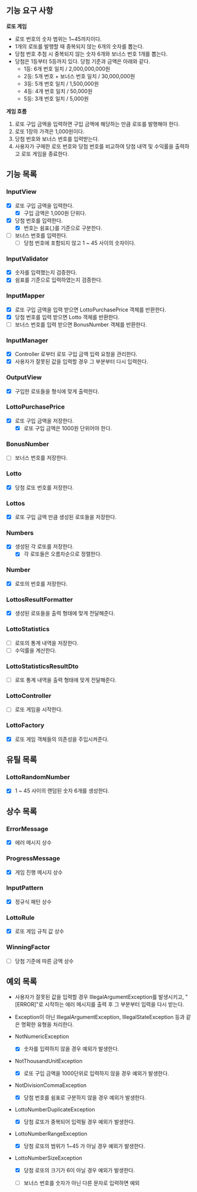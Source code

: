## 기능 요구 사항

**로또 게임**

- 로또 번호의 숫자 범위는 1~45까지이다.
- 1개의 로또를 발행할 때 중복되지 않는 6개의 숫자를 뽑는다.
- 당첨 번호 추첨 시 중복되지 않는 숫자 6개와 보너스 번호 1개를 뽑는다.
- 당첨은 1등부터 5등까지 있다. 당첨 기준과 금액은 아래와 같다.
    - 1등: 6개 번호 일치 / 2,000,000,000원
    - 2등: 5개 번호 + 보너스 번호 일치 / 30,000,000원
    - 3등: 5개 번호 일치 / 1,500,000원
    - 4등: 4개 번호 일치 / 50,000원
    - 5등: 3개 번호 일치 / 5,000원

**게임 흐름**

1. 로또 구입 금액을 입력하면 구입 금액에 해당하는 만큼 로또를 발행해야 한다.
2. 로또 1장의 가격은 1,000원이다.
3. 당첨 번호와 보너스 번호를 입력받는다. 
4. 사용자가 구매한 로또 번호와 당첨 번호를 비교하여 당첨 내역 및 수익률을 출력하고 로또 게임을 종료한다.

## 기능 목록

### InputView
- [x] 로또 구입 금액을 입력한다.
  - [x] 구입 금액은 1,000원 단위다.
- [x] 당첨 번호를 입력한다.
  - [x] 번호는 쉼표(,)를 기준으로 구분한다.
- [ ] 보너스 번호를 입력한다.
  - [ ] 당첨 번호에 포함되지 않고 1 ~ 45 사이의 숫자이다.

### InputValidator
- [x] 숫자를 입력했는지 검증한다.
- [x] 쉼표를 기준으로 입력하였는지 검증한다.

### InputMapper 
- [x] 로또 구입 금액을 입력 받으면 LottoPurchasePrice 객체를 반환한다.
- [x] 당첨 번호를 입력 받으면 Lotto 객체를 반환한다.
- [ ] 보너스 번호를 입력 받으면 BonusNumber 객체를 반환한다.

### InputManager
- [x] Controller 로부터 로또 구입 금액 입력 요청을 관리한다.
- [x] 사용자가 잘못된 값을 입력할 경우 그 부분부터 다시 입력한다.

### OutputView
- [x] 구입한 로또들을 형식에 맞게 출력한다.

### LottoPurchasePrice
- [x] 로또 구입 금액을 저장한다.
  - [x] 로또 구입 금액은 1000원 단위어야 한다.

### BonusNumber
- [ ] 보너스 번호를 저장한다.

### Lotto 
- [x] 당첨 로또 번호를 저장한다.

### Lottos
- [x] 로또 구입 금액 만큼 생성된 로또들을 저장한다.

### Numbers
- [x] 생성된 각 로또를 저장한다.
  - [x] 각 로또들은 오름차순으로 정렬한다.

### Number
- [x] 로또의 번호를 저장한다.

### LottosResultFormatter
- [x] 생성된 로또들을 출력 형태에 맞게 전달해준다.

### LottoStatistics
- [ ] 로또의 통계 내역을 저장한다.
- [ ] 수익률을 계산한다.

### LottoStatisticsResultDto
- [ ] 로또 통계 내역을 출력 형태에 맞게 전달해준다.

### LottoController
- [ ] 로또 게임을 시작한다.

### LottoFactory
- [x] 로또 게임 객체들의 의존성을 주입시켜준다.

## 유틸 목록

### LottoRandomNumber
- [x] 1 ~ 45 사이의 랜덤된 숫자 6개를 생성한다.

## 상수 목록

### ErrorMessage
- [x] 에러 메시지 상수

### ProgressMessage
- [x] 게임 진행 메시지 상수

### InputPattern
- [x] 정규식 패턴 상수

### LottoRule
- [x] 로또 게임 규칙 값 상수

### WinningFactor
- [ ] 당첨 기준에 따른 금액 상수

## 예외 목록

- 사용자가 잘못된 값을 입력할 경우 IllegalArgumentException를 발생시키고, "[ERROR]"로 시작하는 에러 메시지를 출력 후 그 부분부터 입력을 다시 받는다.
- Exception이 아닌 IllegalArgumentException, IllegalStateException 등과 같은 명확한 유형을 처리한다.


- NotNumericException
  - [x] 숫자를 입력하지 않을 경우 예외가 발생한다.
- NotThousandUnitException
  - [x] 로또 구입 금액을 1000단위로 입력하지 않을 경우 예외가 발생한다.
- NotDivisionCommaException
  - [x] 당첨 번호를 쉼표로 구분하지 않을 경우 예외가 발생한다.
- LottoNumberDuplicateException
  - [x] 당첨 로또가 중복되어 입력될 경우 예외가 발생한다.
- LottoNumberRangeException
  - [x] 당첨 로또의 범위가 1~45 가 아닐 경우 예외가 발생한다.
- LottoNumberSizeException
  - [x] 당첨 로또의 크기가 6이 아닐 경우 예외가 발생한다.


  - [ ] 보너스 번호를 숫자가 아닌 다른 문자로 입력하면 예외
